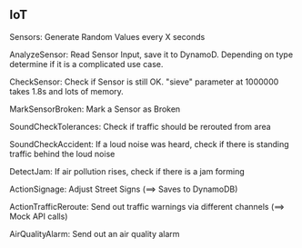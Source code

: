 ## IoT

Sensors: Generate Random Values every X seconds

AnalyzeSensor: Read Sensor Input, save it to DynamoD. Depending on type determine if it is a complicated use case.

CheckSensor: Check if Sensor is still OK. "sieve" parameter at 1000000 takes 1.8s and lots of memory.

MarkSensorBroken: Mark a Sensor as Broken

SoundCheckTolerances: Check if traffic should be rerouted from area

SoundCheckAccident: If a loud noise was heard, check if there is standing traffic behind the loud noise

DetectJam: If air pollution rises, check if there is a jam forming

ActionSignage: Adjust Street Signs (==> Saves to DynamoDB)

ActionTrafficReroute: Send out traffic warnings via different channels (==> Mock API calls)

AirQualityAlarm: Send out an air quality alarm